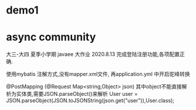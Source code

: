 # demo1
# async community

大三-大四 夏季小学期 javaee 大作业
2020.8.13 完成登陆注册功能,各项配置正确.

 使用mybatis 注解方式,没有mapper.xml文件, 再application.yml 中开启驼峰转换 
 
 @PostMapping
 (@Request Map<string,Object> json)
 其中object不能直接解析为实体类,需要JSON.parseObject()来解析
  User user = JSON.parseObject(JSON.toJSONString(json.get("user")),User.class);
